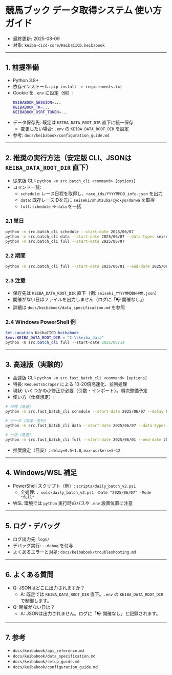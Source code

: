 # 競馬ブック データ取得システム 使い方ガイド

- 最終更新: 2025-08-09
- 対象: `keiba-cicd-core/KeibaCICD.keibabook`

---

## 1. 前提準備

- Python 3.8+
- 依存インストール: `pip install -r requirements.txt`
- Cookie を `.env` に設定（例）:
  ```bash
  KEIBABOOK_SESSION=...
  KEIBABOOK_TK=...
  KEIBABOOK_XSRF_TOKEN=...
  ```
- データ保存先: 既定は `KEIBA_DATA_ROOT_DIR` 直下に統一保存
  - 変更したい場合: `.env` の `KEIBA_DATA_ROOT_DIR` を設定
- 参考: `docs/keibabook/configuration_guide.md`

---

## 2. 推奨の実行方法（安定版 CLI、JSONは `KEIBA_DATA_ROOT_DIR` 直下）

- 従来版 CLI: `python -m src.batch_cli <command> [options]`
- コマンド一覧:
  - `schedule`: レース日程を取得し、`race_ids/YYYYMMDD_info.json` を出力
  - `data`: 既存レースIDを元に `seiseki/shutsuba/cyokyo/danwa` を取得
  - `full`: `schedule` → `data` を一括

### 2.1 単日
```bash
python -m src.batch_cli schedule --start-date 2025/06/07
python -m src.batch_cli data --start-date 2025/06/07 --data-types seiseki
python -m src.batch_cli full --start-date 2025/06/07
```

### 2.2 期間
```bash
python -m src.batch_cli full --start-date 2025/06/01 --end-date 2025/06/07 --delay 5
```

### 2.3 注意
- 保存先は `KEIBA_DATA_ROOT_DIR` 直下（例: `seiseki_YYYYMMDDHHMM.json`）
- 開催がない日はファイルを出力しません（ログに「📭 開催なし」）
- 詳細は `docs/keibabook/data_specification.md` を参照

### 2.4 Windows PowerShell 例
```powershell
Set-Location KeibaCICD.keibabook
$env:KEIBA_DATA_ROOT_DIR = "C:\\keiba_data"
python -m src.batch_cli full --start-date 2025/06/14
```

---

## 3. 高速版（実験的）

- 高速版 CLI: `python -m src.fast_batch_cli <command> [options]`
- 特長: `RequestsScraper` による 10-20倍高速化、並列処理
- 現状: いくつかの小修正が必要（引数・インポート）。順次整備予定
- 使い方（仕様想定）:
```bash
# 日程（高速）
python -m src.fast_batch_cli schedule --start-date 2025/06/07 --delay 0.5

# データ（高速・並列）
python -m src.fast_batch_cli data --start-date 2025/06/07 --data-types seiseki,shutsuba --delay 0.5

# 一括（高速）
python -m src.fast_batch_cli full --start-date 2025/06/01 --end-date 2025/06/07 --delay 0.5
```
- 推奨設定（目安）: `delay=0.5~1.0`, `max-workers=5~12`

---

## 4. Windows/WSL 補足

- PowerShell スクリプト（例）: `scripts/daily_batch_v2.ps1`
  - 全処理: `.	ools\daily_batch_v2.ps1 -Date "2025/06/07" -Mode "full"`
- WSL 環境では `python` 実行時のパスや `.env` 設置位置に注意

---

## 5. ログ・デバッグ

- ログ出力先: `logs/`
- デバッグ実行: `--debug` を付与
- よくあるエラーと対処: `docs/keibabook/troubleshooting.md`

---

## 6. よくある質問

- Q: JSONはどこに出力されますか？
  - A: 既定では `KEIBA_DATA_ROOT_DIR` 直下。`.env` の `KEIBA_DATA_ROOT_DIR` で制御します。
- Q: 開催がない日は？
  - A: JSONは出力されません。ログに「📭 開催なし」と記録されます。

---

## 7. 参考
- `docs/keibabook/api_reference.md`
- `docs/keibabook/data_specification.md`
- `docs/keibabook/setup_guide.md`
- `docs/keibabook/configuration_guide.md`
